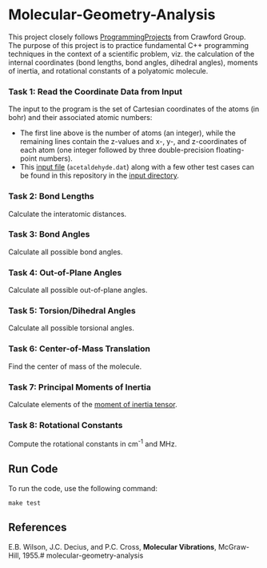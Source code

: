 # Molecular-Geometry-Analysis
This project closely follows [ProgrammingProjects](https://github.com/CrawfordGroup/ProgrammingProjects/tree/master/Project%2301) from Crawford Group. The purpose of this project is to practice fundamental C++ programming techniques in the context of a scientific problem, viz. the calculation of the internal coordinates (bond lengths, bond angles, dihedral angles), moments of inertia, and rotational constants of a polyatomic molecule.

### Task 1: Read the Coordinate Data from Input
The input to the program is the set of Cartesian coordinates of the atoms (in bohr) and their associated atomic numbers:
- The first line above is the number of atoms (an integer), while the remaining lines contain the z-values and x-, y-, and z-coordinates of each atom (one integer followed by three double-precision floating-point numbers). 
- This [input file](./input/acetaldehyde.dat) (`acetaldehyde.dat`) along with a few other test cases can be found in this repository in the [input directory](./input).

### Task 2: Bond Lengths
Calculate the interatomic distances.

### Task 3: Bond Angles
Calculate all possible bond angles. 

### Task 4: Out-of-Plane Angles
Calculate all possible out-of-plane angles. 

### Task 5: Torsion/Dihedral Angles
Calculate all possible torsional angles. 

### Task 6: Center-of-Mass Translation
Find the center of mass of the molecule.

### Task 7: Principal Moments of Inertia
Calculate elements of the [moment of inertia tensor](http://en.wikipedia.org/wiki/Moment_of_inertia_tensor).

### Task 8: Rotational Constants
Compute the rotational constants in cm<sup>-1</sup> and MHz.

## Run Code
To run the code, use the following command:
```
make test
```

## References
E.B. Wilson, J.C. Decius, and P.C. Cross, __Molecular Vibrations__, McGraw-Hill, 1955.# molecular-geometry-analysis
